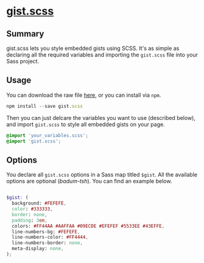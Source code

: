 # [gist.scss](http://aweary.github.io/gist.scss/)

## Summary

gist.scss lets you style embedded gists using SCSS. It's as simple as declaring all the required variables and importing the `gist.scss` file into your Sass project.

## Usage

You can download the raw file [here](https://raw.githubusercontent.com/Aweary/gist.scss/master/gist.scss), or you can install via `npm`.

```js
npm install --save gist.scss
```

Then you can just delcare the variables you want to use (described below), and import `gist.scss` to style all embedded gists on your page.

```scss
@import 'your_variables.scss';
@import 'gist.scss';
```


## Options

You declare all `gist.scss` options in a Sass map titled `$gist`. All the available options are optional (*badum-tsh*). You can find an example below.

```scss

$gist: (
  background: #FEFEFE,
  color: #333333,
  border: none,
  padding: 3em,
  colors: #FF44AA #AAFFAA #09ECDE #EFEFEF #5533EE #43EFFE,
  line-numbers-bg: #FEFEFE,
  line-numbers-color: #FF4444,
  line-numbers-border: none,
  meta-display: none,
);


```
